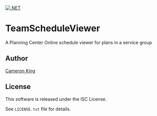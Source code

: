 [![.NET](https://github.com/ckxng/TeamScheduleViewer/actions/workflows/dotnet.yml/badge.svg)](https://github.com/ckxng/TeamScheduleViewer/actions/workflows/dotnet.yml)

TeamScheduleViewer
==================

A Planning Center Online schedule viewer for plans in a service group
## Author

[Cameron King](http://cameronking.me)

## License

This software is released under the ISC License.

See `LICENSE.txt` file for details.

